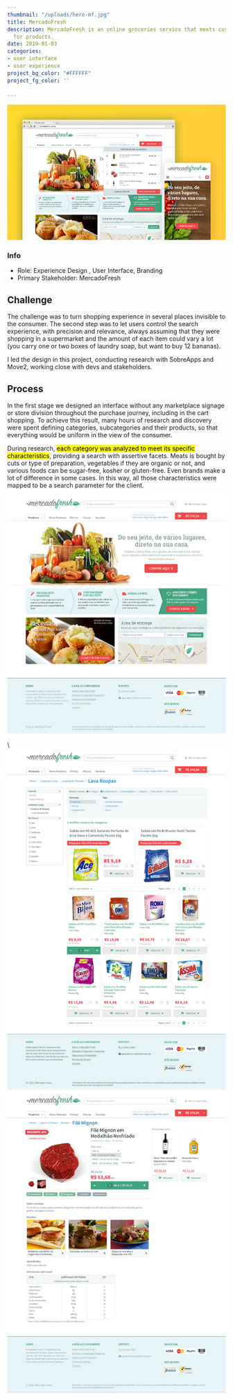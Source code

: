 ```yaml
---
thumbnail: "/uploads/hero-mf.jpg"
title: MercadoFresh
description: MercadoFresh is an online groceries service that meets customized demands
  for products.
date: 2019-01-03
categories:
- user interface
- user experience
project_bg_color: "#FFFFFF"
project_fg_color: ''

---
```

![](/uploads/hero-mf.jpg)

### Info

* Role: Experience Design , User Interface, Branding
* Primary Stakeholder: MercadoFresh

## Challenge

The challenge was to turn shopping experience in several places invisible to the consumer. The second step was to let users control the search experience, with precision and relevance, always assuming that they were shopping in a supermarket and the amount of each item could vary a lot (you carry one or two boxes of laundry soap, but want to buy 12 bananas).

I led the design in this project, conducting research with SobreApps and Move2, working close with devs and stakeholders.

## Process

In the first stage we designed an interface without any marketplace signage or store division throughout the purchase journey, including in the cart shopping. To achieve this result, many hours of research and discovery were spent defining categories, subcategories and their products, so that everything would be uniform in the view of the consumer.

During research, <mark>each category was analyzed to meet its specific characteristics</mark>, providing a search with assertive facets. Meats is bought by cuts or type of preparation, vegetables if they are organic or not, and various foods can be sugar-free, kosher or gluten-free. Even brands make a lot of difference in some cases. In this way, all those characteristics were mapped to be a search parameter for the client.

![](/uploads/mf_home_concept_v1.jpg "Homepage")

\\![](/uploads/mf_categoria-sub-01.png "Categories")![](/uploads/mf_detalhe-produto-03.png "Product Detail")